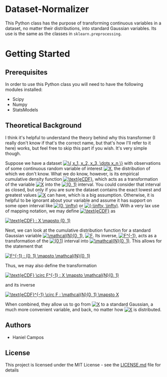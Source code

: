 # Dataset-Normalizer
This Python class has the purpose of transforming continuous variables in a dataset, no matter their distributions, into standard Gaussian variables. 
Its use is the same as the classes in `sklearn.preprocessing`.

# Getting Started

## Prerequisites
In order to use this Python class you will need to have the following modules installed:
- Scipy
- Numpy 
- StatsModels

## Theoretical Background 
I think it's helpful to understand the theory behind why this transformer (I really don't know if that's the correct name, but that's how I'll refer to it here) works, but feel free to skip this part if you wish. It's very simple though.

Suppose we have a dataset <a href="http://www.codecogs.com/eqnedit.php?latex=\{&space;x_1,&space;x_2,&space;x_3,&space;\dots&space;x_n&space;\}" target="_blank"><img src="http://latex.codecogs.com/gif.latex?\{&space;x_1,&space;x_2,&space;x_3,&space;\dots&space;x_n&space;\}" title="\{ x_1, x_2, x_3, \dots x_n \}" /></a> with observations of some continuous random variable of interest <a href="http://www.codecogs.com/eqnedit.php?latex=X" target="_blank"><img src="http://latex.codecogs.com/gif.latex?X" title="X" /></a>, the distribution of which we don't know. 
What we do know, however, is its empirical cumulative density function <a href="http://www.codecogs.com/eqnedit.php?latex=\text{eCDF}" target="_blank"><img src="http://latex.codecogs.com/gif.latex?\text{eCDF}" title="\text{eCDF}" /></a>, which acts as a transformation of the variable <a href="http://www.codecogs.com/eqnedit.php?latex=X" target="_blank"><img src="http://latex.codecogs.com/gif.latex?X" title="X" /></a> into the <a href="http://www.codecogs.com/eqnedit.php?latex=(0,&space;1)" target="_blank"><img src="http://latex.codecogs.com/gif.latex?(0,&space;1)" title="(0, 1)" /></a> interval. 
You could consider that interval as closed, but only if you are sure the dataset contains the exact lowest and greatest values <a href="http://www.codecogs.com/eqnedit.php?latex=X" target="_blank"><img src="http://latex.codecogs.com/gif.latex?X" title="X" /></a> can have, which is a big assumption.
Otherwise, it is helpful to be ignorant about your variable and assume it has support on some open interval like <a href="http://www.codecogs.com/eqnedit.php?latex=(0,&space;\infty)" target="_blank"><img src="http://latex.codecogs.com/gif.latex?(0,&space;\infty)" title="(0, \infty)" /></a> or <a href="http://www.codecogs.com/eqnedit.php?latex=(-\infty,&space;\infty)" target="_blank"><img src="http://latex.codecogs.com/gif.latex?(-\infty,&space;\infty)" title="(-\infty, \infty)" /></a>.
With a very lax use of mapping notation, we may define <a href="http://www.codecogs.com/eqnedit.php?latex=\text{eCDF}" target="_blank"><img src="http://latex.codecogs.com/gif.latex?\text{eCDF}" title="\text{eCDF}" /></a> as

<a href="http://www.codecogs.com/eqnedit.php?latex=\text{eCDF}&space;:&space;X&space;\mapsto&space;(0,&space;1)" target="_blank"><img src="http://latex.codecogs.com/gif.latex?\text{eCDF}&space;:&space;X&space;\mapsto&space;(0,&space;1)" title="\text{eCDF} : X \mapsto (0, 1)" /></a>

Next, we can look at the cumulative distribution function for a standard Gaussian variable <a href="http://www.codecogs.com/eqnedit.php?latex=\mathcal{N}(0,&space;1)" target="_blank"><img src="http://latex.codecogs.com/gif.latex?\mathcal{N}(0,&space;1)" title="\mathcal{N}(0, 1)" /></a>, <a href="http://www.codecogs.com/eqnedit.php?latex=F" target="_blank"><img src="http://latex.codecogs.com/gif.latex?F" title="F" /></a>. 
Its inverse, <a href="http://www.codecogs.com/eqnedit.php?latex=F^{-1}" target="_blank"><img src="http://latex.codecogs.com/gif.latex?F^{-1}" title="F^{-1}" /></a>, acts as a transformation of the <a href="http://www.codecogs.com/eqnedit.php?latex=(0,1)" target="_blank"><img src="http://latex.codecogs.com/gif.latex?(0,1)" title="(0,1)" /></a> interval into <a href="http://www.codecogs.com/eqnedit.php?latex=\mathcal{N}(0,&space;1)" target="_blank"><img src="http://latex.codecogs.com/gif.latex?\mathcal{N}(0,&space;1)" title="\mathcal{N}(0, 1)" /></a>. 
This allows for the statement that

<a href="http://www.codecogs.com/eqnedit.php?latex=F^{-1}&space;:&space;(0,&space;1)&space;\mapsto&space;\mathcal{N}(0,&space;1)" target="_blank"><img src="http://latex.codecogs.com/gif.latex?F^{-1}&space;:&space;(0,&space;1)&space;\mapsto&space;\mathcal{N}(0,&space;1)" title="F^{-1} : (0, 1) \mapsto \mathcal{N}(0, 1)" /></a>

Thus, we may also define the transformation

<a href="http://www.codecogs.com/eqnedit.php?latex=\text{eCDF}&space;\circ&space;F^{-1}&space;:&space;X&space;\mapsto&space;\mathcal{N}(0,&space;1)" target="_blank"><img src="http://latex.codecogs.com/gif.latex?\text{eCDF}&space;\circ&space;F^{-1}&space;:&space;X&space;\mapsto&space;\mathcal{N}(0,&space;1)" title="\text{eCDF} \circ F^{-1} : X \mapsto \mathcal{N}(0, 1)" /></a> 

and its inverse 

<a href="http://www.codecogs.com/eqnedit.php?latex=\text{eCDF}^{-1}&space;\circ&space;F&space;:&space;\mathcal{N}(0,&space;1)&space;\mapsto&space;X" target="_blank"><img src="http://latex.codecogs.com/gif.latex?\text{eCDF}^{-1}&space;\circ&space;F&space;:&space;\mathcal{N}(0,&space;1)&space;\mapsto&space;X" title="\text{eCDF}^{-1} \circ F : \mathcal{N}(0, 1) \mapsto X" /></a>

When combined, they allow us to go from <a href="http://www.codecogs.com/eqnedit.php?latex=X" target="_blank"><img src="http://latex.codecogs.com/gif.latex?X" title="X" /></a> to a standard Gaussian, a much more convenient variable, and back, no matter how <a href="http://www.codecogs.com/eqnedit.php?latex=X" target="_blank"><img src="http://latex.codecogs.com/gif.latex?X" title="X" /></a> is distributed.

## Authors
- Haniel Campos

## License
This project is licensed under the MIT License - see the [LICENSE.md](https://github.com/HanCamp/Dataset-Normalizer/blob/master/LICENSE) file for details


